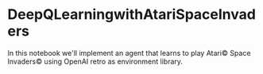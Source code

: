 # DeepQLearningwithAtariSpaceInvaders
In this notebook we'll implement an agent that learns to play Atari© Space Invaders© using OpenAI retro as environment library.
